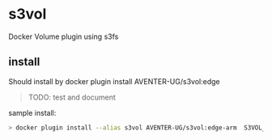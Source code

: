 # s3vol

Docker Volume plugin using s3fs

## install

Should install by docker plugin install AVENTER-UG/s3vol:edge

> TODO: test and document

sample install:
```bash
> docker plugin install --alias s3vol AVENTER-UG/s3vol:edge-arm  S3VOL_ACCESSKEY=rp1mini0 S3VOL_SECRETKEY=83449e8a262cbab3513d7ff713de9a9bfb0bc106 S3VOL_ENDPOINT=http://localhost:9000/ S3VOL_DEFAULTS=allow_other,mp_umask=0022,use_cache=/tmp/s3fs/,gid=0,uid=0
```
